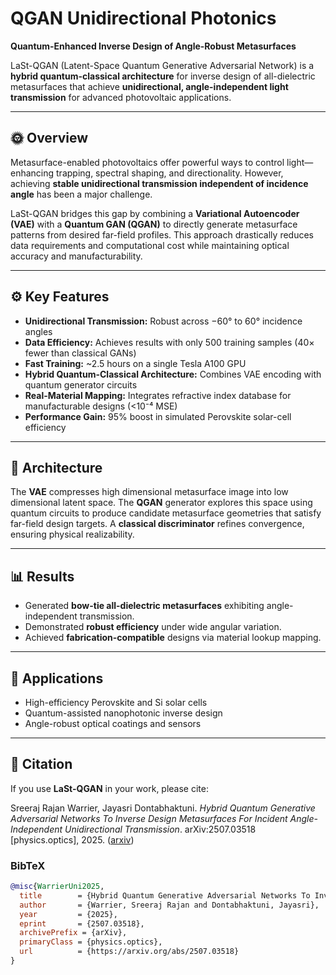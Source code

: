 # QGAN Unidirectional Photonics

**Quantum-Enhanced Inverse Design of Angle-Robust Metasurfaces**

LaSt-QGAN (Latent-Space Quantum Generative Adversarial Network) is a **hybrid quantum-classical architecture** for inverse design of all-dielectric metasurfaces that achieve **unidirectional, angle-independent light transmission** for advanced photovoltaic applications.

---

## 🌞 Overview

Metasurface-enabled photovoltaics offer powerful ways to control light—enhancing trapping, spectral shaping, and directionality. However, achieving **stable unidirectional transmission independent of incidence angle** has been a major challenge.

LaSt-QGAN bridges this gap by combining a **Variational Autoencoder (VAE)** with a **Quantum GAN (QGAN)** to directly generate metasurface patterns from desired far-field profiles. This approach drastically reduces data requirements and computational cost while maintaining optical accuracy and manufacturability.

---

## ⚙️ Key Features

- **Unidirectional Transmission:** Robust across −60° to 60° incidence angles  
- **Data Efficiency:** Achieves results with only 500 training samples (40× fewer than classical GANs)  
- **Fast Training:** ~2.5 hours on a single Tesla A100 GPU  
- **Hybrid Quantum-Classical Architecture:** Combines VAE encoding with quantum generator circuits  
- **Real-Material Mapping:** Integrates refractive index database for manufacturable designs (<10⁻⁴ MSE)  
- **Performance Gain:** 95% boost in simulated Perovskite solar-cell efficiency  

---

## 🧠 Architecture


The **VAE** compresses high dimensional metasurface image into low dimensional latent space. The **QGAN** generator explores this space using quantum circuits to produce candidate metasurface geometries that satisfy far-field design targets. A **classical discriminator** refines convergence, ensuring physical realizability.

---

## 📊 Results

- Generated **bow-tie all-dielectric metasurfaces** exhibiting angle-independent transmission.  
- Demonstrated **robust efficiency** under wide angular variation.  
- Achieved **fabrication-compatible** designs via material lookup mapping.  

---

## 🧩 Applications

- High-efficiency Perovskite and Si solar cells  
- Quantum-assisted nanophotonic inverse design  
- Angle-robust optical coatings and sensors

---

## 📘 Citation

If you use **LaSt-QGAN** in your work, please cite:

Sreeraj Rajan Warrier, Jayasri Dontabhaktuni. *Hybrid Quantum Generative Adversarial Networks To Inverse Design Metasurfaces For Incident Angle-Independent Unidirectional Transmission*. arXiv:2507.03518 [physics.optics], 2025. ([arxiv](https://arxiv.org/abs/2507.03518))
### BibTeX

```bibtex
@misc{WarrierUni2025,
  title        = {Hybrid Quantum Generative Adversarial Networks To Inverse Design Metasurfaces For Incident Angle-Independent Unidirectional Transmission},
  author       = {Warrier, Sreeraj Rajan and Dontabhaktuni, Jayasri},
  year         = {2025},
  eprint       = {2507.03518},
  archivePrefix = {arXiv},
  primaryClass = {physics.optics},
  url          = {https://arxiv.org/abs/2507.03518}
}
```
